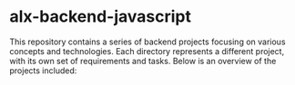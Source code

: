 # alx-backend-javascript

This repository contains a series of backend projects focusing on various concepts and technologies. Each directory represents a different project, with its own set of requirements and tasks. Below is an overview of the projects included:
